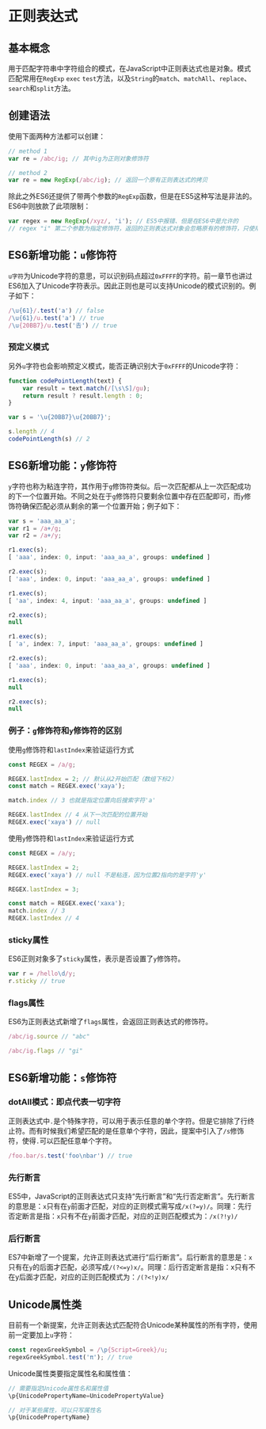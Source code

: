 # 正则表达式

## 基本概念

用于匹配字符串中字符组合的模式，在JavaScript中正则表达式也是对象。模式匹配常用在`RegExp` `exec` `test`方法，以及`String`的`match`、`matchAll`、`replace`、`search`和`split`方法。

## 创建语法

使用下面两种方法都可以创建：

```javascript
// method 1
var re = /abc/ig; // 其中ig为正则对象修饰符

// method 2
var re = new RegExp(/abc/ig); // 返回一个原有正则表达式的拷贝
```

除此之外ES6还提供了带两个参数的`RegExp`函数，但是在ES5这种写法是非法的。ES6中则放款了此项限制：

```javascript
var regex = new RegExp(/xyz/, 'i'); // ES5中报错、但是在ES6中是允许的
// regex "i" 第二个参数为指定修饰符，返回的正则表达式对象会忽略原有的修饰符，只使用新指定的修饰符
```

## ES6新增功能：`u`修饰符

`u字符`为Unicode字符的意思，可以识别码点超过`0xFFFF`的字符。前一章节也讲过ES6加入了Unicode字符表示。因此正则也是可以支持Unicode的模式识别的。例子如下：

```javascript
/\u{61}/.test('a') // false
/\u{61}/u.test('a') // true
/\u{20BB7}/u.test('𠮷') // true
```

### 预定义模式

另外`u`字符也会影响预定义模式，能否正确识别大于`0xFFFF`的Unicode字符：

```javascript
function codePointLength(text) {
    var result = text.match(/[\s\S]/gu);
    return result ? result.length : 0;
}

var s = '\u{20BB7}\u{20BB7}';

s.length // 4
codePointLength(s) // 2
```

## ES6新增功能：`y`修饰符

`y`字符也称为粘连字符，其作用于`g`修饰符类似。后一次匹配都从上一次匹配成功的下一个位置开始。不同之处在于`g`修饰符只要剩余位置中存在匹配即可，而`y`修饰符确保匹配必须从剩余的第一个位置开始；例子如下：

```javascript
var s = 'aaa_aa_a';
var r1 = /a+/g;
var r2 = /a+/y;

r1.exec(s);
[ 'aaa', index: 0, input: 'aaa_aa_a', groups: undefined ]

r2.exec(s);
[ 'aaa', index: 0, input: 'aaa_aa_a', groups: undefined ]

r1.exec(s);
[ 'aa', index: 4, input: 'aaa_aa_a', groups: undefined ]

r2.exec(s);
null

r1.exec(s);
[ 'a', index: 7, input: 'aaa_aa_a', groups: undefined ]

r2.exec(s);
[ 'aaa', index: 0, input: 'aaa_aa_a', groups: undefined ]

r1.exec(s);
null

r2.exec(s);
null
```

### 例子：`g`修饰符和`y`修饰符的区别

使用`g`修饰符和`lastIndex`来验证运行方式

```javascript
const REGEX = /a/g;

REGEX.lastIndex = 2; // 默认从2开始匹配（数组下标2）
const match = REGEX.exec('xaya');

match.index // 3 也就是指定位置向后搜索字符'a'

REGEX.lastIndex // 4 从下一次匹配的位置开始
REGEX.exec('xaya') // null
```

使用`y`修饰符和`lastIndex`来验证运行方式

```javascript
const REGEX = /a/y;

REGEX.lastIndex = 2;
REGEX.exec('xaya') // null 不是粘连，因为位置2指向的是字符'y'

REGEX.lastIndex = 3;

const match = REGEX.exec('xaxa');
match.index // 3
REGEX.lastIndex // 4
```

### sticky属性

ES6正则对象多了`sticky`属性，表示是否设置了`y`修饰符。

```javascript
var r = /hello\d/y;
r.sticky // true
```

### flags属性

ES6为正则表达式新增了`flags`属性，会返回正则表达式的修饰符。

```javascript
/abc/ig.source // "abc"

/abc/ig.flags // "gi"
```

## ES6新增功能：`s`修饰符

### dotAll模式：即点代表一切字符

正则表达式中`.`是个特殊字符，可以用于表示任意的单个字符。但是它排除了行终止符。而有时候我们希望匹配的是任意单个字符，因此，提案中引入了`/s`修饰符，使得`.`可以匹配任意单个字符。

```javascript
/foo.bar/s.test('foo\nbar') // true
```

### 先行断言

ES5中，JavaScript的正则表达式只支持“先行断言”和“先行否定断言”。先行断言的意思是：`x`只有在`y`前面才匹配，对应的正则模式需写成`/x(?=y)/`。同理：先行否定断言是指：`x`只有不在`y`前面才匹配，对应的正则匹配模式为：`/x(?!y)/`

### 后行断言

ES7中新增了一个提案，允许正则表达式进行“后行断言”。后行断言的意思是：`x`只有在`y`的后面才匹配，必须写成`/(?<=y)x/`。同理：后行否定断言是指：x只有不在y后面才匹配，对应的正则匹配模式为：`/(?<!y)x/`

## Unicode属性类

目前有一个新提案，允许正则表达式匹配符合Unicode某种属性的所有字符，使用前一定要加上`u`字符：

```javascript
const regexGreekSymbol = /\p{Script=Greek}/u;
regexGreekSymbol.test('π'); // true
```

Unicode属性类要指定属性名和属性值：

```javascript
// 需要指定Unicode属性名和属性值
\p{UnicodePropertyName=UnicodePropertyValue}

// 对于某些属性，可以只写属性名
\p{UnicodePropertyName}
```

